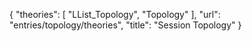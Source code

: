 {
    "theories": [
        "LList_Topology",
        "Topology"
    ],
    "url": "entries/topology/theories",
    "title": "Session Topology"
}